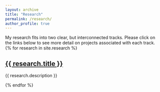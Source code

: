 ```yaml
---
layout: archive
title: "Research"
permalink: /research/
author_profile: true
---
```


My research fits into two clear, but interconnected tracks. Please click on the links below to see more detail on projects associated with each track.
{% for research in site.research %}
<h2> <a href="{{ research.url }}"> {{ research.title }} </a> </h2>
<p class="post-excerpt">{{ research.description }}</p>
{% endfor %}

